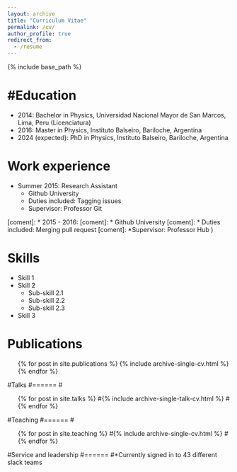 ```yaml
---
layout: archive
title: "Curriculum Vitae"
permalink: /cv/
author_profile: true
redirect_from:
  - /resume
---
```


{% include base_path %}

#Education
======
* 2014: Bachelor in Physics, Universidad Nacional Mayor de San Marcos, Lima, Peru (Licenciatura)
* 2016: Master in Physics, Instituto Balseiro, Bariloche, Argentina
* 2024 (expected): PhD in Physics, Instituto Balseiro, Bariloche, Argentina

Work experience
======
* Summer 2015: Research Assistant
  * Github University
  * Duties included: Tagging issues
  * Supervisor: Professor Git

[coment]: * 2015 - 2016:
[coment]: * Github University
[coment]: * Duties included: Merging pull request
[coment]: *Supervisor: Professor Hub )
  
Skills
======
* Skill 1
* Skill 2
  * Sub-skill 2.1
  * Sub-skill 2.2
  * Sub-skill 2.3
* Skill 3

Publications
======
  <ul>{% for post in site.publications %}
    {% include archive-single-cv.html %}
  {% endfor %}</ul>
  
#Talks
#======
  #<ul>{% for post in site.talks %}
    #{% include archive-single-talk-cv.html %}
  #{% endfor %}</ul>
  
#Teaching
#======
  #<ul>{% for post in site.teaching %}
    #{% include archive-single-cv.html %}
  #{% endfor %}</ul>
  
#Service and leadership
#======
#*Currently signed in to 43 different slack teams
